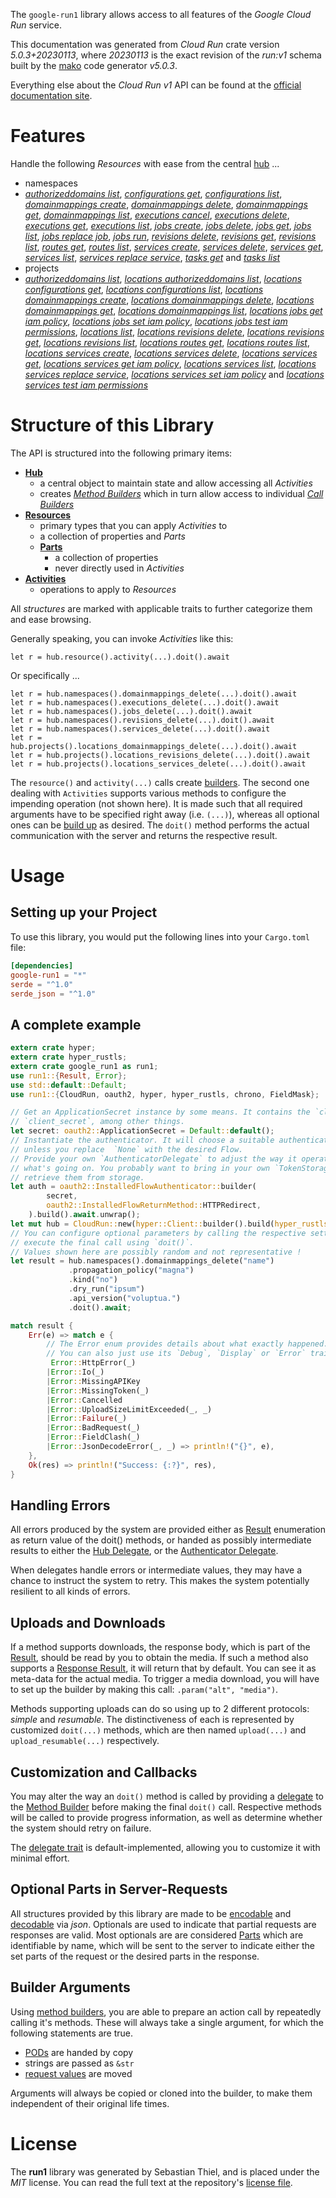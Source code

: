 <!---
DO NOT EDIT !
This file was generated automatically from 'src/generator/templates/api/README.md.mako'
DO NOT EDIT !
-->
The `google-run1` library allows access to all features of the *Google Cloud Run* service.

This documentation was generated from *Cloud Run* crate version *5.0.3+20230113*, where *20230113* is the exact revision of the *run:v1* schema built by the [mako](http://www.makotemplates.org/) code generator *v5.0.3*.

Everything else about the *Cloud Run* *v1* API can be found at the
[official documentation site](https://cloud.google.com/run/).
# Features

Handle the following *Resources* with ease from the central [hub](https://docs.rs/google-run1/5.0.3+20230113/google_run1/CloudRun) ...

* namespaces
 * [*authorizeddomains list*](https://docs.rs/google-run1/5.0.3+20230113/google_run1/api::NamespaceAuthorizeddomainListCall), [*configurations get*](https://docs.rs/google-run1/5.0.3+20230113/google_run1/api::NamespaceConfigurationGetCall), [*configurations list*](https://docs.rs/google-run1/5.0.3+20230113/google_run1/api::NamespaceConfigurationListCall), [*domainmappings create*](https://docs.rs/google-run1/5.0.3+20230113/google_run1/api::NamespaceDomainmappingCreateCall), [*domainmappings delete*](https://docs.rs/google-run1/5.0.3+20230113/google_run1/api::NamespaceDomainmappingDeleteCall), [*domainmappings get*](https://docs.rs/google-run1/5.0.3+20230113/google_run1/api::NamespaceDomainmappingGetCall), [*domainmappings list*](https://docs.rs/google-run1/5.0.3+20230113/google_run1/api::NamespaceDomainmappingListCall), [*executions cancel*](https://docs.rs/google-run1/5.0.3+20230113/google_run1/api::NamespaceExecutionCancelCall), [*executions delete*](https://docs.rs/google-run1/5.0.3+20230113/google_run1/api::NamespaceExecutionDeleteCall), [*executions get*](https://docs.rs/google-run1/5.0.3+20230113/google_run1/api::NamespaceExecutionGetCall), [*executions list*](https://docs.rs/google-run1/5.0.3+20230113/google_run1/api::NamespaceExecutionListCall), [*jobs create*](https://docs.rs/google-run1/5.0.3+20230113/google_run1/api::NamespaceJobCreateCall), [*jobs delete*](https://docs.rs/google-run1/5.0.3+20230113/google_run1/api::NamespaceJobDeleteCall), [*jobs get*](https://docs.rs/google-run1/5.0.3+20230113/google_run1/api::NamespaceJobGetCall), [*jobs list*](https://docs.rs/google-run1/5.0.3+20230113/google_run1/api::NamespaceJobListCall), [*jobs replace job*](https://docs.rs/google-run1/5.0.3+20230113/google_run1/api::NamespaceJobReplaceJobCall), [*jobs run*](https://docs.rs/google-run1/5.0.3+20230113/google_run1/api::NamespaceJobRunCall), [*revisions delete*](https://docs.rs/google-run1/5.0.3+20230113/google_run1/api::NamespaceRevisionDeleteCall), [*revisions get*](https://docs.rs/google-run1/5.0.3+20230113/google_run1/api::NamespaceRevisionGetCall), [*revisions list*](https://docs.rs/google-run1/5.0.3+20230113/google_run1/api::NamespaceRevisionListCall), [*routes get*](https://docs.rs/google-run1/5.0.3+20230113/google_run1/api::NamespaceRouteGetCall), [*routes list*](https://docs.rs/google-run1/5.0.3+20230113/google_run1/api::NamespaceRouteListCall), [*services create*](https://docs.rs/google-run1/5.0.3+20230113/google_run1/api::NamespaceServiceCreateCall), [*services delete*](https://docs.rs/google-run1/5.0.3+20230113/google_run1/api::NamespaceServiceDeleteCall), [*services get*](https://docs.rs/google-run1/5.0.3+20230113/google_run1/api::NamespaceServiceGetCall), [*services list*](https://docs.rs/google-run1/5.0.3+20230113/google_run1/api::NamespaceServiceListCall), [*services replace service*](https://docs.rs/google-run1/5.0.3+20230113/google_run1/api::NamespaceServiceReplaceServiceCall), [*tasks get*](https://docs.rs/google-run1/5.0.3+20230113/google_run1/api::NamespaceTaskGetCall) and [*tasks list*](https://docs.rs/google-run1/5.0.3+20230113/google_run1/api::NamespaceTaskListCall)
* projects
 * [*authorizeddomains list*](https://docs.rs/google-run1/5.0.3+20230113/google_run1/api::ProjectAuthorizeddomainListCall), [*locations authorizeddomains list*](https://docs.rs/google-run1/5.0.3+20230113/google_run1/api::ProjectLocationAuthorizeddomainListCall), [*locations configurations get*](https://docs.rs/google-run1/5.0.3+20230113/google_run1/api::ProjectLocationConfigurationGetCall), [*locations configurations list*](https://docs.rs/google-run1/5.0.3+20230113/google_run1/api::ProjectLocationConfigurationListCall), [*locations domainmappings create*](https://docs.rs/google-run1/5.0.3+20230113/google_run1/api::ProjectLocationDomainmappingCreateCall), [*locations domainmappings delete*](https://docs.rs/google-run1/5.0.3+20230113/google_run1/api::ProjectLocationDomainmappingDeleteCall), [*locations domainmappings get*](https://docs.rs/google-run1/5.0.3+20230113/google_run1/api::ProjectLocationDomainmappingGetCall), [*locations domainmappings list*](https://docs.rs/google-run1/5.0.3+20230113/google_run1/api::ProjectLocationDomainmappingListCall), [*locations jobs get iam policy*](https://docs.rs/google-run1/5.0.3+20230113/google_run1/api::ProjectLocationJobGetIamPolicyCall), [*locations jobs set iam policy*](https://docs.rs/google-run1/5.0.3+20230113/google_run1/api::ProjectLocationJobSetIamPolicyCall), [*locations jobs test iam permissions*](https://docs.rs/google-run1/5.0.3+20230113/google_run1/api::ProjectLocationJobTestIamPermissionCall), [*locations list*](https://docs.rs/google-run1/5.0.3+20230113/google_run1/api::ProjectLocationListCall), [*locations revisions delete*](https://docs.rs/google-run1/5.0.3+20230113/google_run1/api::ProjectLocationRevisionDeleteCall), [*locations revisions get*](https://docs.rs/google-run1/5.0.3+20230113/google_run1/api::ProjectLocationRevisionGetCall), [*locations revisions list*](https://docs.rs/google-run1/5.0.3+20230113/google_run1/api::ProjectLocationRevisionListCall), [*locations routes get*](https://docs.rs/google-run1/5.0.3+20230113/google_run1/api::ProjectLocationRouteGetCall), [*locations routes list*](https://docs.rs/google-run1/5.0.3+20230113/google_run1/api::ProjectLocationRouteListCall), [*locations services create*](https://docs.rs/google-run1/5.0.3+20230113/google_run1/api::ProjectLocationServiceCreateCall), [*locations services delete*](https://docs.rs/google-run1/5.0.3+20230113/google_run1/api::ProjectLocationServiceDeleteCall), [*locations services get*](https://docs.rs/google-run1/5.0.3+20230113/google_run1/api::ProjectLocationServiceGetCall), [*locations services get iam policy*](https://docs.rs/google-run1/5.0.3+20230113/google_run1/api::ProjectLocationServiceGetIamPolicyCall), [*locations services list*](https://docs.rs/google-run1/5.0.3+20230113/google_run1/api::ProjectLocationServiceListCall), [*locations services replace service*](https://docs.rs/google-run1/5.0.3+20230113/google_run1/api::ProjectLocationServiceReplaceServiceCall), [*locations services set iam policy*](https://docs.rs/google-run1/5.0.3+20230113/google_run1/api::ProjectLocationServiceSetIamPolicyCall) and [*locations services test iam permissions*](https://docs.rs/google-run1/5.0.3+20230113/google_run1/api::ProjectLocationServiceTestIamPermissionCall)




# Structure of this Library

The API is structured into the following primary items:

* **[Hub](https://docs.rs/google-run1/5.0.3+20230113/google_run1/CloudRun)**
    * a central object to maintain state and allow accessing all *Activities*
    * creates [*Method Builders*](https://docs.rs/google-run1/5.0.3+20230113/google_run1/client::MethodsBuilder) which in turn
      allow access to individual [*Call Builders*](https://docs.rs/google-run1/5.0.3+20230113/google_run1/client::CallBuilder)
* **[Resources](https://docs.rs/google-run1/5.0.3+20230113/google_run1/client::Resource)**
    * primary types that you can apply *Activities* to
    * a collection of properties and *Parts*
    * **[Parts](https://docs.rs/google-run1/5.0.3+20230113/google_run1/client::Part)**
        * a collection of properties
        * never directly used in *Activities*
* **[Activities](https://docs.rs/google-run1/5.0.3+20230113/google_run1/client::CallBuilder)**
    * operations to apply to *Resources*

All *structures* are marked with applicable traits to further categorize them and ease browsing.

Generally speaking, you can invoke *Activities* like this:

```Rust,ignore
let r = hub.resource().activity(...).doit().await
```

Or specifically ...

```ignore
let r = hub.namespaces().domainmappings_delete(...).doit().await
let r = hub.namespaces().executions_delete(...).doit().await
let r = hub.namespaces().jobs_delete(...).doit().await
let r = hub.namespaces().revisions_delete(...).doit().await
let r = hub.namespaces().services_delete(...).doit().await
let r = hub.projects().locations_domainmappings_delete(...).doit().await
let r = hub.projects().locations_revisions_delete(...).doit().await
let r = hub.projects().locations_services_delete(...).doit().await
```

The `resource()` and `activity(...)` calls create [builders][builder-pattern]. The second one dealing with `Activities`
supports various methods to configure the impending operation (not shown here). It is made such that all required arguments have to be
specified right away (i.e. `(...)`), whereas all optional ones can be [build up][builder-pattern] as desired.
The `doit()` method performs the actual communication with the server and returns the respective result.

# Usage

## Setting up your Project

To use this library, you would put the following lines into your `Cargo.toml` file:

```toml
[dependencies]
google-run1 = "*"
serde = "^1.0"
serde_json = "^1.0"
```

## A complete example

```Rust
extern crate hyper;
extern crate hyper_rustls;
extern crate google_run1 as run1;
use run1::{Result, Error};
use std::default::Default;
use run1::{CloudRun, oauth2, hyper, hyper_rustls, chrono, FieldMask};

// Get an ApplicationSecret instance by some means. It contains the `client_id` and
// `client_secret`, among other things.
let secret: oauth2::ApplicationSecret = Default::default();
// Instantiate the authenticator. It will choose a suitable authentication flow for you,
// unless you replace  `None` with the desired Flow.
// Provide your own `AuthenticatorDelegate` to adjust the way it operates and get feedback about
// what's going on. You probably want to bring in your own `TokenStorage` to persist tokens and
// retrieve them from storage.
let auth = oauth2::InstalledFlowAuthenticator::builder(
        secret,
        oauth2::InstalledFlowReturnMethod::HTTPRedirect,
    ).build().await.unwrap();
let mut hub = CloudRun::new(hyper::Client::builder().build(hyper_rustls::HttpsConnectorBuilder::new().with_native_roots().https_or_http().enable_http1().build()), auth);
// You can configure optional parameters by calling the respective setters at will, and
// execute the final call using `doit()`.
// Values shown here are possibly random and not representative !
let result = hub.namespaces().domainmappings_delete("name")
             .propagation_policy("magna")
             .kind("no")
             .dry_run("ipsum")
             .api_version("voluptua.")
             .doit().await;

match result {
    Err(e) => match e {
        // The Error enum provides details about what exactly happened.
        // You can also just use its `Debug`, `Display` or `Error` traits
         Error::HttpError(_)
        |Error::Io(_)
        |Error::MissingAPIKey
        |Error::MissingToken(_)
        |Error::Cancelled
        |Error::UploadSizeLimitExceeded(_, _)
        |Error::Failure(_)
        |Error::BadRequest(_)
        |Error::FieldClash(_)
        |Error::JsonDecodeError(_, _) => println!("{}", e),
    },
    Ok(res) => println!("Success: {:?}", res),
}

```
## Handling Errors

All errors produced by the system are provided either as [Result](https://docs.rs/google-run1/5.0.3+20230113/google_run1/client::Result) enumeration as return value of
the doit() methods, or handed as possibly intermediate results to either the
[Hub Delegate](https://docs.rs/google-run1/5.0.3+20230113/google_run1/client::Delegate), or the [Authenticator Delegate](https://docs.rs/yup-oauth2/*/yup_oauth2/trait.AuthenticatorDelegate.html).

When delegates handle errors or intermediate values, they may have a chance to instruct the system to retry. This
makes the system potentially resilient to all kinds of errors.

## Uploads and Downloads
If a method supports downloads, the response body, which is part of the [Result](https://docs.rs/google-run1/5.0.3+20230113/google_run1/client::Result), should be
read by you to obtain the media.
If such a method also supports a [Response Result](https://docs.rs/google-run1/5.0.3+20230113/google_run1/client::ResponseResult), it will return that by default.
You can see it as meta-data for the actual media. To trigger a media download, you will have to set up the builder by making
this call: `.param("alt", "media")`.

Methods supporting uploads can do so using up to 2 different protocols:
*simple* and *resumable*. The distinctiveness of each is represented by customized
`doit(...)` methods, which are then named `upload(...)` and `upload_resumable(...)` respectively.

## Customization and Callbacks

You may alter the way an `doit()` method is called by providing a [delegate](https://docs.rs/google-run1/5.0.3+20230113/google_run1/client::Delegate) to the
[Method Builder](https://docs.rs/google-run1/5.0.3+20230113/google_run1/client::CallBuilder) before making the final `doit()` call.
Respective methods will be called to provide progress information, as well as determine whether the system should
retry on failure.

The [delegate trait](https://docs.rs/google-run1/5.0.3+20230113/google_run1/client::Delegate) is default-implemented, allowing you to customize it with minimal effort.

## Optional Parts in Server-Requests

All structures provided by this library are made to be [encodable](https://docs.rs/google-run1/5.0.3+20230113/google_run1/client::RequestValue) and
[decodable](https://docs.rs/google-run1/5.0.3+20230113/google_run1/client::ResponseResult) via *json*. Optionals are used to indicate that partial requests are responses
are valid.
Most optionals are are considered [Parts](https://docs.rs/google-run1/5.0.3+20230113/google_run1/client::Part) which are identifiable by name, which will be sent to
the server to indicate either the set parts of the request or the desired parts in the response.

## Builder Arguments

Using [method builders](https://docs.rs/google-run1/5.0.3+20230113/google_run1/client::CallBuilder), you are able to prepare an action call by repeatedly calling it's methods.
These will always take a single argument, for which the following statements are true.

* [PODs][wiki-pod] are handed by copy
* strings are passed as `&str`
* [request values](https://docs.rs/google-run1/5.0.3+20230113/google_run1/client::RequestValue) are moved

Arguments will always be copied or cloned into the builder, to make them independent of their original life times.

[wiki-pod]: http://en.wikipedia.org/wiki/Plain_old_data_structure
[builder-pattern]: http://en.wikipedia.org/wiki/Builder_pattern
[google-go-api]: https://github.com/google/google-api-go-client

# License
The **run1** library was generated by Sebastian Thiel, and is placed
under the *MIT* license.
You can read the full text at the repository's [license file][repo-license].

[repo-license]: https://github.com/Byron/google-apis-rsblob/main/LICENSE.md

